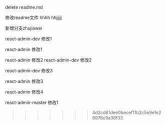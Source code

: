 delete readme.md

修改readme文件
hhhh
hhjjjjj

新增分支zhujiawei



react-admin-dev 修改1

react-admin 修改1

react-admin 修改2
react-admin-dev 修改2


react-admin-dev 修改3

react-admin 修改3


react-admin 修改4

react-admin-master 修改1

>>>>>>> 4d2cd61dee0becef11b2c5e9e1e26978c9a36f33
